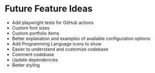 # Future Feature Ideas

* Add playwright tests for GitHub actions
* Custom font sizes
* Custom portfolio items
* Better explanation and examples of available configuration options
* Add Programming Language icons to show
* Easier to understand and customize codebase
* Comment codebase
* Update dependencies
* Better styling
